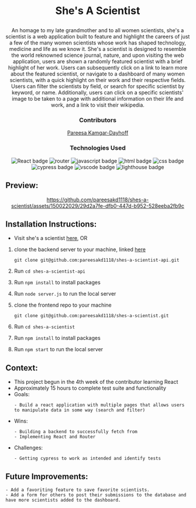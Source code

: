 # <p align="center">She's A Scientist</p>

<p align="center">An homage to my late grandmother and to all women scientists, she's a scientist is a web application built to feature and highlight the careers of just a few of the many women scientists whose work has shaped technology, medicine and life as we know it. She's a scientist is designed to resemble the world reknowned science journal, nature, and upon visiting the web application, users are shown a randomly featured scientist with a brief highlight of her work. Users can subsequently click on a link to learn more about the featured scientist, or navigate to a dashboard of many women scientists, with a quick highlight on their work and their respective fields. Users can filter the scientists by field, or search for specific scientist by keyword, or name. Additionally, users can click on a specific scientists' image to be taken to a page with additional information on their life and work, and a link to visit their wikipedia.</p>

### <p align="center">Contributors</p>
<div align="center">

 [Pareesa Kamgar-Dayhoff](https://github.com/pareesakd1118)

</div>

### <p align="center">Technologies Used</p>
<div align="center">
  <img src="https://img.shields.io/badge/React-61DAFB?logo=react&logoColor=000&style=for-the-badge" alt="React badge">
  <img src="https://img.shields.io/badge/React%20Router-CA4245?logo=reactrouter&logoColor=fff&style=for-the-badge" alt="router">
  <img src="https://img.shields.io/badge/JavaScript-F7DF1E?logo=javascript&logoColor=000&style=for-the-badge" alt="javascript badge">
  <img src="https://img.shields.io/badge/HTML5-E34F26?logo=html5&logoColor=fff&style=for-the-badge" alt="html badge">
  <img src="https://img.shields.io/badge/CSS3-1572B6?logo=css3&logoColor=fff&style=for-the-badge" alt="css badge">
  <img src="https://img.shields.io/badge/Cypress-69D3A7?logo=cypress&logoColor=fff&style=for-the-badge" alt="cypress badge">
  <img src="https://img.shields.io/badge/Visual%20Studio%20Code-007ACC?logo=visualstudiocode&logoColor=fff&style=for-the-badge" alt="vscode badge">
  <img src="https://img.shields.io/badge/Lighthouse-F44B21?logo=lighthouse&logoColor=fff&style=for-the-badge" alt="lighthouse badge">
</div>

## Preview:
<div align="center">



https://github.com/pareesakd1118/shes-a-scientist/assets/150022029/29d2a7fe-dfb0-447d-b952-528eeba2fb9c






</div>

## Installation Instructions:
- Visit she's a scientist [here](https://shes-a-scientist.vercel.app/), OR
1. clone the backend server to your machine, linked [here](https://github.com/pareesakd1118/shes-a-scientist-api)
    
    ```
    git clone git@github.com:pareesakd1118/shes-a-scientist-api.git
    ```
    
2. Run `cd shes-a-scientist-api`
3. Run `npm install` to install packages
4. Run `node server.js` to run the local server
5. clone the frontend repo to your machine  
    ```
    git clone git@github.com:pareesakd1118/shes-a-scientist.git
    ```
6. Run `cd shes-a-scientist`
7. Run `npm install` to install packages
8. Run `npm start` to run the local server  

## Context:
<!-- wins, challenges, time spent, etc -->
- This project begun in the 4th week of the contributor learning React
- Approximately 15 hours to complete test suite and functionality
- Goals:
  ```
  - Build a react application with multiple pages that allows users to manipulate data in some way (search and filter)
  ```
- Wins:
  ```
  - Building a backend to successfully fetch from
  - Implementing React and Router
  ```
- Challenges:
  ```
  - Getting cypress to work as intended and identify tests 
  ```

## Future Improvements:
  ```
  - Add a favoriting feature to save favorite scientists.
  - Add a form for others to post their submissions to the database and have more scientists added to the dashboard. 
  ```
